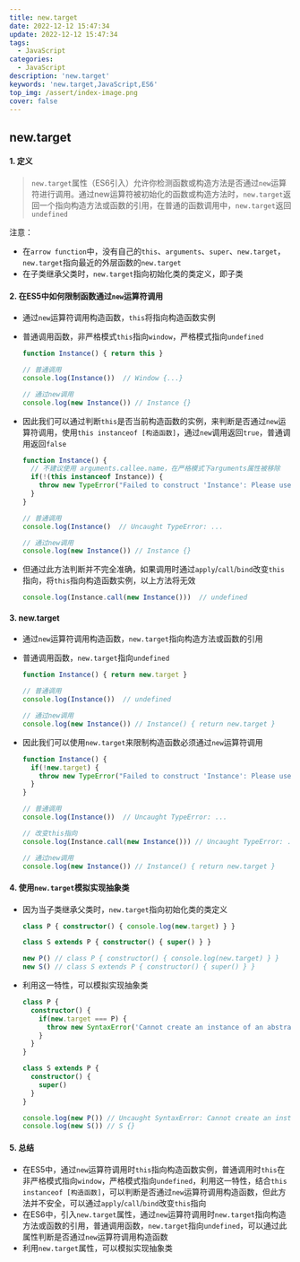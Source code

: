 ```yaml
---
title: new.target
date: 2022-12-12 15:47:34
update: 2022-12-12 15:47:34
tags:
  - JavaScript
categories:
  - JavaScript
description: 'new.target'
keywords: 'new.target,JavaScript,ES6'
top_img: /assert/index-image.png
cover: false
---
```


## new.target

#### 1. 定义
> `new.target`属性（ES6引入）允许你检测函数或构造方法是否通过`new`运算符进行调用。通过new运算符被初始化的函数或构造方法时，`new.target`返回一个指向构造方法或函数的引用，在普通的函数调用中，`new.target`返回`undefined`
    
  注意：
  
  - 在`arrow function`中，没有自己的`this`、`arguments`、`super`、`new.target`，`new.target`指向最近的外层函数的`new.target`
  - 在子类继承父类时，`new.target`指向初始化类的类定义，即子类
    
#### 2. 在ES5中如何限制函数通过`new`运算符调用
  - 通过`new`运算符调用构造函数，`this`将指向构造函数实例
  - 普通调用函数，非严格模式`this`指向`window`，严格模式指向`undefined`
      
      ```typescript
      function Instance() { return this }
      
      // 普通调用
      console.log(Instance())  // Window {...}
      
      // 通过new调用
      console.log(new Instance()) // Instance {}
      ```
      
  
  - 因此我们可以通过判断`this`是否当前构造函数的实例，来判断是否通过`new`运算符调用，使用`this instanceof [构造函数]`，通过`new`调用返回`true`，普通调用返回`false`
      
      ```typescript
      function Instance() {
        // 不建议使用 arguments.callee.name，在严格模式下arguments属性被移除
        if(!(this instanceof Instance)) {
          throw new TypeError("Failed to construct 'Instance': Please use the 'new' operator, this DOM object constructor cannot be called as a function.")
        }
      }
      
      // 普通调用
      console.log(Instance()  // Uncaught TypeError: ...
      
      // 通过new调用
      console.log(new Instance()) // Instance {}
      ```
      
  - 但通过此方法判断并不完全准确，如果调用时通过`apply`/`call`/`bind`改变`this`指向，将`this`指向构造函数实例，以上方法将无效
      
      ```typescript
      console.log(Instance.call(new Instance()))  // undefined
      ```
      
#### 3. new.target
  - 通过`new`运算符调用构造函数，`new.target`指向构造方法或函数的引用
  - 普通调用函数，`new.target`指向`undefined`
      
      ```typescript
      function Instance() { return new.target }
      
      // 普通调用
      console.log(Instance())  // undefined
      
      // 通过new调用
      console.log(new Instance()) // Instance() { return new.target }
      ```
      
  - 因此我们可以使用`new.target`来限制构造函数必须通过`new`运算符调用
      
      ```typescript
      function Instance() {
        if(!new.target) {
          throw new TypeError("Failed to construct 'Instance': Please use the 'new' operator, this DOM object constructor cannot be called as a function.")
        }
      }
      
      // 普通调用
      console.log(Instance())  // Uncaught TypeError: ...
      
      // 改变this指向
      console.log(Instance.call(new Instance())) // Uncaught TypeError: ...
      
      // 通过new调用
      console.log(new Instance()) // Instance() { return new.target }
      ```
      
#### 4. 使用`new.target`模拟实现抽象类
  - 因为当子类继承父类时，`new.target`指向初始化类的类定义
      
      ```typescript
      class P { constructor() { console.log(new.target) } }
      
      class S extends P { constructor() { super() } }
      
      new P() // class P { constructor() { console.log(new.target) } }
      new S() // class S extends P { constructor() { super() } }
      ```
      
  - 利用这一特性，可以模拟实现抽象类
      
      ```typescript
      class P {
        constructor() {
          if(new.target === P) {
            throw new SyntaxError('Cannot create an instance of an abstract class.')
          }
        }
      }
      
      class S extends P {
        constructor() {
          super()
        }
      }
      
      console.log(new P()) // Uncaught SyntaxError: Cannot create an instance of an abstract class.
      console.log(new S()) // S {}
      ```
      
#### 5. 总结
  - 在ES5中，通过`new`运算符调用时`this`指向构造函数实例，普通调用时`this`在非严格模式指向`window`，严格模式指向`undefined`，利用这一特性，结合`this instanceof [构造函数]`，可以判断是否通过`new`运算符调用构造函数，但此方法并不安全，可以通过`apply`/`call`/`bind`改变`this`指向
  - 在ES6中，引入`new.target`属性，通过`new`运算符调用时`new.target`指向构造方法或函数的引用，普通调用函数，`new.target`指向`undefined`，可以通过此属性判断是否通过`new`运算符调用构造函数
  - 利用`new.target`属性，可以模拟实现抽象类
